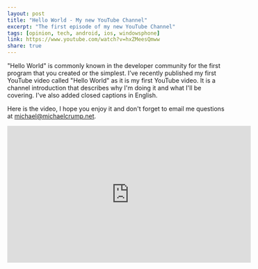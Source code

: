 ```yaml
---
layout: post
title: "Hello World - My new YouTube Channel"
excerpt: "The first episode of my new YouTube Channel"
tags: [opinion, tech, android, ios, windowsphone]
link: https://www.youtube.com/watch?v=hxZMeesQmww
share: true
---
```



"Hello World" is commonly known in the developer community for the first program that you created or the simplest. I’ve recently published my first YouTube video called "Hello World" as it is my first YouTube video. It is a channel introduction that describes why I'm doing it and what I'll be covering. I've also added closed captions in English. 

Here is the video, I hope you enjoy it and don't forget to email me questions at michael@michaelcrump.net. 

<iframe width="560" height="315" src="https://www.youtube.com/embed/hxZMeesQmww" frameborder="0" allowfullscreen></iframe>